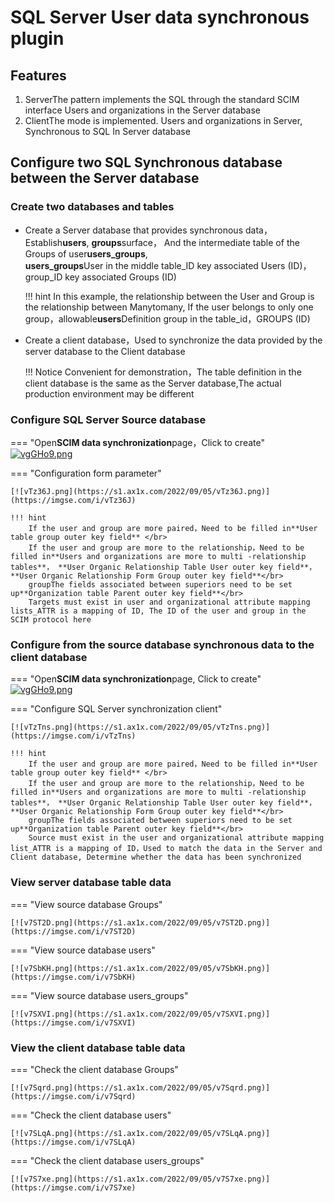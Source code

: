 # SQL Server User data synchronous plugin

## Features
1. ServerThe pattern implements the SQL through the standard SCIM interface Users and organizations in the Server database
2. ClientThe mode is implemented. Users and organizations in Server, Synchronous to SQL In Server database

## Configure two SQL Synchronous database between the Server database

### Create two databases and tables

- Create a Server database that provides synchronous data，Establish**users**, **groups**surface， And the intermediate table of the Groups of user**users_groups**, </br>
**users_groups**User in the middle table_ID key associated Users (ID)， group_ID key associated Groups (ID)
    
    !!! hint
        In this example, the relationship between the User and Group is the relationship between Manytomany, If the user belongs to only one group，allowable**users**Definition group in the table_id，GROUPS (ID)

- Create a client database，Used to synchronize the data provided by the server database to the Client database

    !!! Notice
        Convenient for demonstration，The table definition in the client database is the same as the Server database,The actual production environment may be different

### Configure SQL Server Source database

=== "Open**SCIM data synchronization**page，Click to create"
    [![vgGHo9.png](https://s1.ax1x.com/2022/08/24/vgGHo9.png)](https://imgse.com/i/vgGHo9)

=== "Configuration form parameter"

    [![vTz36J.png](https://s1.ax1x.com/2022/09/05/vTz36J.png)](https://imgse.com/i/vTz36J)

    !!! hint
        If the user and group are more paired，Need to be filled in**User table group outer key field** </br>
        If the user and group are more to the relationship，Need to be filled in**Users and organizations are more to multi -relationship tables**， **User Organic Relationship Table User outer key field**， **User Organic Relationship Form Group outer key field**</br>
        groupThe fields associated between superiors need to be set up**Organization table Parent outer key field**</br>
        Targets must exist in user and organizational attribute mapping lists_ATTR is a mapping of ID, The ID of the user and group in the SCIM protocol here


### Configure from the source database synchronous data to the client database

=== "Open**SCIM data synchronization**page, Click to create"
    [![vgGHo9.png](https://s1.ax1x.com/2022/08/24/vgGHo9.png)](https://imgse.com/i/vgGHo9)


=== "Configure SQL Server synchronization client"

    [![vTzTns.png](https://s1.ax1x.com/2022/09/05/vTzTns.png)](https://imgse.com/i/vTzTns)

    !!! hint
        If the user and group are more paired，Need to be filled in**User table group outer key field** </br>
        If the user and group are more to the relationship，Need to be filled in**Users and organizations are more to multi -relationship tables**， **User Organic Relationship Table User outer key field**， **User Organic Relationship Form Group outer key field**</br>
        groupThe fields associated between superiors need to be set up**Organization table Parent outer key field**</br>
        Source must exist in the user and organizational attribute mapping list_ATTR is a mapping of ID，Used to match the data in the Server and Client database, Determine whether the data has been synchronized


### View server database table data

=== "View source database Groups"
    
    [![v7ST2D.png](https://s1.ax1x.com/2022/09/05/v7ST2D.png)](https://imgse.com/i/v7ST2D)

=== "View source database users"
    
    [![v7SbKH.png](https://s1.ax1x.com/2022/09/05/v7SbKH.png)](https://imgse.com/i/v7SbKH)

=== "View source database users_groups"
    
    [![v7SXVI.png](https://s1.ax1x.com/2022/09/05/v7SXVI.png)](https://imgse.com/i/v7SXVI)


### View the client database table data

=== "Check the client database Groups"
    
    [![v7Sqrd.png](https://s1.ax1x.com/2022/09/05/v7Sqrd.png)](https://imgse.com/i/v7Sqrd)

=== "Check the client database users"
    
    [![v7SLqA.png](https://s1.ax1x.com/2022/09/05/v7SLqA.png)](https://imgse.com/i/v7SLqA)

=== "Check the client database users_groups"
    
    [![v7S7xe.png](https://s1.ax1x.com/2022/09/05/v7S7xe.png)](https://imgse.com/i/v7S7xe)
